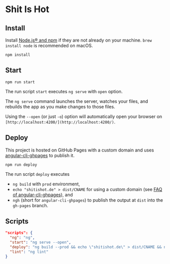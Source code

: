 # Shit Is Hot

## Install

Install [Node.js® and npm](https://nodejs.org/en/download/) if they are not already on your machine. `brew install node` is recommended on macOS.

```
npm install
```

## Start

```
npm run start
```

The run script `start` executes `ng serve` with `open` option.

The `ng serve` command launches the server, watches your files, and rebuilds the app as you make changes to those files.

Using the `--open` (or just `-o`) option will automatically open your browser on `[http://localhost:4200/](http://localhost:4200/)`.

## Deploy

This project is hosted on GitHub Pages with a custom domain and uses [angular-cli-ghpages](https://github.com/angular-schule/angular-cli-ghpages) to publish it.

```
npm run deploy
```

The run script `deploy` executes
- `ng build` with `prod` environment,
- `echo "shitishot.de" > dist/CNAME` for using a custom domain (see [FAQ of angular-cli-ghpages](https://github.com/angular-schule/angular-cli-ghpages/wiki/FAQ#my-cname-file-is-deleted-on-every-publish-specific-to-github-pages-only)), and
- `ngh` (short for `angular-cli-ghpages`) to publish the output at `dist` into the `gh-pages` branch.

## Scripts

```json
"scripts": {
  "ng": "ng",
  "start": "ng serve --open",
  "deploy": "ng build --prod && echo \"shitishot.de\" > dist/CNAME && ngh",
  "lint": "ng lint"
}
```
